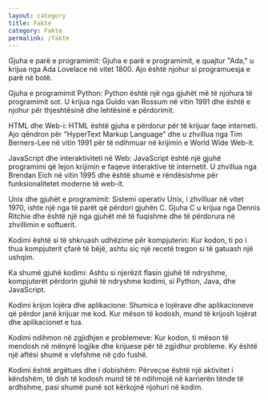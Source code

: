 ```yaml
---
layout: category
title: Fakte
category: Fakte
permalink: /fakte
---
```

Gjuha e parë e programimit: Gjuha e parë e programimit, e quajtur "Ada," u krijua nga Ada Lovelace në vitet 1800. Ajo është njohur si programuesja e parë në botë.

Gjuha e programimit Python: Python është një nga gjuhët më të njohura të programimit sot. U krijua nga Guido van Rossum në vitin 1991 dhe është e njohur për thjeshtësinë dhe lehtësinë e përdorimit.

HTML dhe Web-i: HTML është gjuha e përdorur për të krijuar faqe interneti. Ajo qëndron për "HyperText Markup Language" dhe u zhvillua nga Tim Berners-Lee në vitin 1991 për të ndihmuar në krijimin e World Wide Web-it.

JavaScript dhe interaktiviteti në Web: JavaScript është një gjuhë programimi që lejon krijimin e faqeve interaktive të internetit. U zhvillua nga Brendan Eich në vitin 1995 dhe është shumë e rëndësishme për funksionalitetet moderne të web-it.

Unix dhe gjuhët e programimit: Sistemi operativ Unix, i zhvilluar në vitet 1970, ishte një nga të parët që përdori gjuhën C. Gjuha C u krijua nga Dennis Ritchie dhe është një nga gjuhët më të fuqishme dhe të përdorura në zhvillimin e softuerit.

Kodimi është si të shkruash udhëzime për kompjuterin: Kur kodon, ti po i thua kompjuterit çfarë të bëjë, ashtu siç një recetë tregon si të gatuash një ushqim.

Ka shumë gjuhë kodimi: Ashtu si njerëzit flasin gjuhë të ndryshme, kompjuterët përdorin gjuhë të ndryshme kodimi, si Python, Java, dhe JavaScript.

Kodimi krijon lojëra dhe aplikacione: Shumica e lojërave dhe aplikacioneve që përdor janë krijuar me kod. Kur mëson të kodosh, mund të krijosh lojërat dhe aplikacionet e tua.

Kodimi ndihmon në zgjidhjen e problemeve: Kur kodon, ti mëson të mendosh në mënyrë logjike dhe krijuese për të zgjidhur probleme. Ky është një aftësi shumë e vlefshme në çdo fushë.

Kodimi është argëtues dhe i dobishëm: Përveçse është një aktivitet i këndshëm, të dish të kodosh mund të të ndihmojë në karrierën tënde të ardhshme, pasi shumë punë sot kërkojnë njohuri në kodim.








